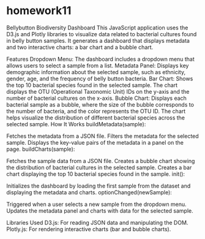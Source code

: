 # homework11
Bellybutton Biodiversity Dashboard
This JavaScript application uses the D3.js and Plotly libraries to visualize data related to bacterial cultures found in belly button samples. It generates a dashboard that displays metadata and two interactive charts: a bar chart and a bubble chart.

Features
Dropdown Menu: The dashboard includes a dropdown menu that allows users to select a sample from a list.
Metadata Panel: Displays key demographic information about the selected sample, such as ethnicity, gender, age, and the frequency of belly button bacteria.
Bar Chart: Shows the top 10 bacterial species found in the selected sample. The chart displays the OTU (Operational Taxonomic Unit) IDs on the y-axis and the number of bacterial cultures on the x-axis.
Bubble Chart: Displays each bacterial sample as a bubble, where the size of the bubble corresponds to the number of bacteria, and the color represents the OTU ID. The chart helps visualize the distribution of different bacterial species across the selected sample.
How It Works
buildMetadata(sample):

Fetches the metadata from a JSON file.
Filters the metadata for the selected sample.
Displays the key-value pairs of the metadata in a panel on the page.
buildCharts(sample):

Fetches the sample data from a JSON file.
Creates a bubble chart showing the distribution of bacterial cultures in the selected sample.
Creates a bar chart displaying the top 10 bacterial species found in the sample.
init():

Initializes the dashboard by loading the first sample from the dataset and displaying the metadata and charts.
optionChanged(newSample):

Triggered when a user selects a new sample from the dropdown menu.
Updates the metadata panel and charts with data for the selected sample.

Libraries Used
D3.js: For reading JSON data and manipulating the DOM.
Plotly.js: For rendering interactive charts (bar and bubble charts).
